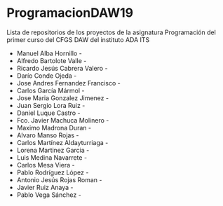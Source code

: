 # ProgramacionDAW19
Lista de repositorios de los proyectos de la asignatura Programación del primer curso del CFGS DAW del instituto ADA ITS

- Manuel Alba Hornillo - [](https://github.com/manualba/ProyectoEjercito.git)
- Alfredo Bartolote Valle - [](https://github.com/Elesmayao/ProyectoProgramacion)
- Ricardo Jesús Cabrera Valero - []()
- Darío Conde Ojeda - [](https://github.com/darconoje/ProyectoProgramacion)
- Jose Andres  Fernandez Francisco - [](https://github.com/AndresADAits/Proyecto3T.git)
- Carlos García Mármol - []()
- Jose Maria Gonzalez Jimenez - [](https://github.com/jmglez/trabajo3ertrimestre.git)
- Juan Sergio Lora Ruiz - [](https://github.com/eltemible/Hotelhub.git)
- Daniel Luque Castro - [](https://github.com/daniluque/ProyectoFinal.git)
- Fco. Javier Machuca Molinero - []()
- Maximo Madrona Duran - [](https://github.com/mabreon/TrabajoProgramacion.git)
- Alvaro Manso Rojas - [](https://github.com/AlvaroManso/Tienda-Inform-tica.git)
- Carlos Martínez Aldayturriaga - [](https://github.com/parolo13/Trabajo_Tercer_Trimestre_Programacion)
- Lorena Martinez Garcia - [](https://github.com/lorenamartinez21/aplicacionprogramacion)
- Luis Medina Navarrete - []()
- Carlos Mesa Viera - [](https://github.com/Kmevi10/ProyectoFinalBatalla)
- Pablo Rodríguez López - [](https://github.com/parolo13/Trabajo_Tercer_Trimestre_Programacion)
- Antonio Jesús Rojas Roman - [](https://github.com/rojinston/Cafeteria )
- Javier Ruiz Anaya - [](https://github.com/QuiiCks/ProyectoTienda)
- Pablo Vega Sánchez - [](https://github.com/PapyrusFlexia/TrabajoProgramacion) 